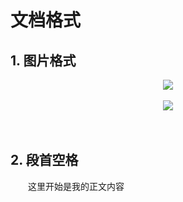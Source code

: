 
# 文档格式

## 1. 图片格式



<div align="center"> <img src="../pics/hash-to-badlink.png" width=""/></div><br/>

<div align="center"> <img src="pics/concurrent_and_parallel.png" width=""/></div><br/>

<div align="center"><img src="" width=""/></div><br/>




## 2. 段首空格
　　这里开始是我的正文内容
　　
　　
　　